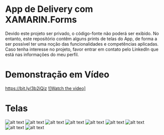 # App de Delivery com XAMARIN.Forms
Devido este projeto ser privado, o código-fonte não poderá ser exibido. No entanto, este repositório contêm alguns prints de telas do App, de forma a ser possível ter uma noção das funcionalidades e competências aplicadas. Caso tenha interesse no projeto, favor entrar em contato pelo LinkedIn que está nas informações do meu perfil.

# Demonstração em Vídeo
https://bit.ly/3b2iQiz [![Watch the video]](https://bit.ly/3b2iQiz)

# Telas
![alt text](1.png)
![alt text](2.png)
![alt text](3.jpg)
![alt text](4.jpg)
![alt text](5.jpg)
![alt text](6.jpg)
![alt text](7.jpg)
![alt text](8.jpg)
![alt text](9.jpg)
